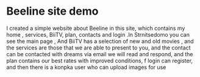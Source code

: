 # Beeline site demo
I created a simple website about Beeline in this site, which contains my home , services, BiiTV, plan, contacts and login .In Strnitsedomo you can see the main page , And BiiTV has a selection of new and old movies , and the services are those that we are able to present to you, and the contact can be contacted with dreams via email we will read and respond, and the plan contains our best rates with improved conditions, f login can register, and then there is a konpka user who can upload images for use